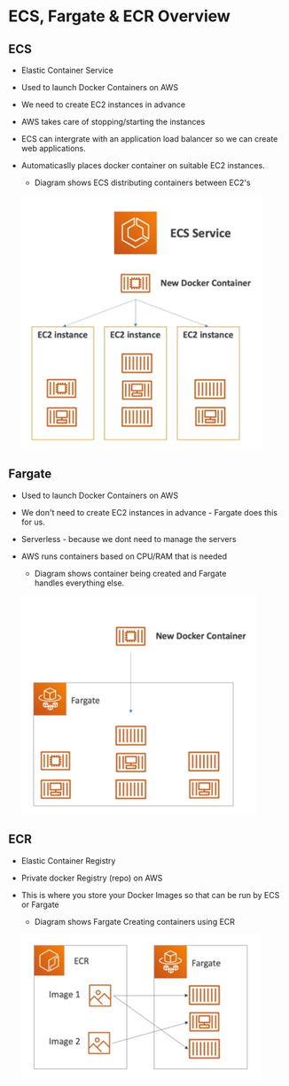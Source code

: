 # ECS, Fargate & ECR Overview

## ECS
  - Elastic Container Service
  - Used to launch Docker Containers on AWS
  - We need to create EC2 instances in advance
  - AWS takes care of stopping/starting the instances
  - ECS can intergrate with an application load balancer so we can create web applications.
  - Automaticaslly places docker container on suitable EC2 instances.   
    - Diagram shows ECS distributing containers between EC2's
  
    ![ECS Diagram](<../Screenshots/Screenshot 2024-01-29 103006.png>)

## Fargate
  - Used to launch Docker Containers on AWS
  - We don't need to create EC2 instances in advance - Fargate does this for us.
  - Serverless - because we dont need to manage the servers
  - AWS runs containers based on CPU/RAM that is needed
    - Diagram shows container being created and Fargate<br> handles everything else.  

    ![Fargate Diagram](<../Screenshots/Screenshot 2024-01-29 104133.png>)

## ECR
  - Elastic Container Registry
  - Private docker Registry (repo) on AWS
  - This is where you store your Docker Images so that can be run by ECS or Fargate
    - Diagram shows Fargate Creating containers using ECR

    ![Fargate Diagram](<../Screenshots/Screenshot 2024-01-29 115934.png>)
  
